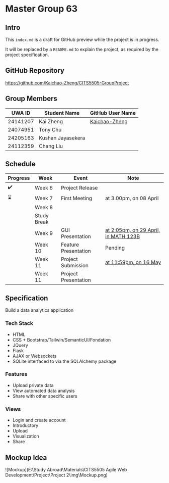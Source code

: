 # Master Group 63

## Intro

This `index.md` is a draft for GitHub preview while the project is in progress.

It will be replaced by a `README.md` to explain the project, as required by the project specification.

## GitHub Repository

https://github.com/Kaichao-Zheng/CITS5505-GroupProject

## Group Members

| UWA ID   | Student Name      | GitHub User Name                                  |
| -------- | ----------------- | ------------------------------------------------- |
| 24141207 | Kai Zheng         | [Kaichao-Zheng](https://github.com/Kaichao-Zheng) |
| 24074951 | Tony Chu          |                                                   |
| 24205163 | Kushan Jayasekera |                                                   |
| 24112359 | Chang Liu         |                                                   |

## Schedule

| Progress | Week        | Event                | Note                                                         |
| -------- | ----------- | -------------------- | ------------------------------------------------------------ |
| ✔️        | Week 6      | Project Release      |                                                              |
| ⌛        | Week 7      | First Meeting        | at 3.00pm, on 08 April                                       |
|          | Week 8      |                      |                                                              |
|          | Study Break |                      |                                                              |
|          | Week 9      | GUI Presentation     | [at 2:05pm, on 29 April, in MATH 123B](https://uniwa-my.sharepoint.com/:x:/g/personal/00112652_uwa_edu_au/EQXmSIthQ1FMjJQ1KADV7tUBN0DVQKh_OwTA4efE24TfrQ?e=vjnEQB) |
|          | Week 10     | Feature Presentation | Pending                                                      |
|          | Week 11     | Project Submission   | [at 11:59pm, on 16 May](https://lms.uwa.edu.au/webapps/blackboard/content/listContent.jsp?course_id=_101669_1&content_id=_4251653_1&mode=reset) |
|          | Week 11     | Project Presentation |                                                              |

## Specification

Build a data analytics application

### Tech Stack

* HTML
* CSS + Bootstrap/Tailwin/SemanticUI/Fondation
* JQuery
* Flask
* AJAX or Websockets
* SQLite interfaced to via the SQLAlchemy package

### Features

* Upload private data
* View automated data analysis
* Share with other specific users

### Views

* Login and create account
* Introductory
* Upload
* Visualization
* Share

## Mockup Idea

![Mockup](E:\Study Abroad\Materials\CITS5505 Agile Web Development\Project\Project 2\img\Mockup.png)